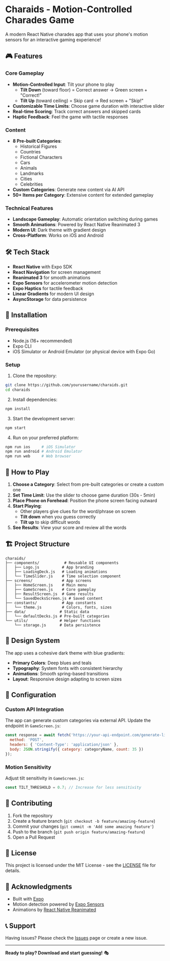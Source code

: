 # Charaids - Motion-Controlled Charades Game

A modern React Native charades app that uses your phone's motion sensors for an interactive gaming experience!

## 🎮 Features

### Core Gameplay
- **Motion-Controlled Input**: Tilt your phone to play
  - **Tilt Down** (toward floor) = Correct answer → Green screen + "Correct!"
  - **Tilt Up** (toward ceiling) = Skip card → Red screen + "Skip!"
- **Customizable Time Limits**: Choose game duration with interactive slider
- **Real-time Scoring**: Track correct answers and skipped cards
- **Haptic Feedback**: Feel the game with tactile responses

### Content
- **8 Pre-built Categories**: 
  - Historical Figures
  - Countries
  - Fictional Characters
  - Cars
  - Animals
  - Landmarks
  - Cities  
  - Celebrities
- **Custom Categories**: Generate new content via AI API
- **50+ Items per Category**: Extensive content for extended gameplay

### Technical Features
- **Landscape Gameplay**: Automatic orientation switching during games
- **Smooth Animations**: Powered by React Native Reanimated 3
- **Modern UI**: Dark theme with gradient design
- **Cross-Platform**: Works on iOS and Android

## 🛠 Tech Stack

- **React Native** with Expo SDK
- **React Navigation** for screen management
- **Reanimated 3** for smooth animations
- **Expo Sensors** for accelerometer motion detection
- **Expo Haptics** for tactile feedback
- **Linear Gradients** for modern UI design
- **AsyncStorage** for data persistence

## 📱 Installation

### Prerequisites
- Node.js (16+ recommended)
- Expo CLI
- iOS Simulator or Android Emulator (or physical device with Expo Go)

### Setup
1. Clone the repository:
```bash
git clone https://github.com/yourusername/charaids.git
cd charaids
```

2. Install dependencies:
```bash
npm install
```

3. Start the development server:
```bash
npm start
```

4. Run on your preferred platform:
```bash
npm run ios     # iOS Simulator
npm run android # Android Emulator
npm run web     # Web browser
```

## 🎯 How to Play

1. **Choose a Category**: Select from pre-built categories or create a custom one
2. **Set Time Limit**: Use the slider to choose game duration (30s - 5min)
3. **Place Phone on Forehead**: Position the phone screen facing outward
4. **Start Playing**: 
   - Other players give clues for the word/phrase on screen
   - **Tilt down** when you guess correctly
   - **Tilt up** to skip difficult words
5. **See Results**: View your score and review all the words

## 🏗 Project Structure

```
charaids/
├── components/           # Reusable UI components
│   ├── Logo.js          # App branding
│   ├── LoadingDeck.js   # Loading animations
│   └── TimeSlider.js    # Time selection component
├── screens/             # App screens
│   ├── HomeScreen.js    # Main menu
│   ├── GameScreen.js    # Core gameplay
│   ├── ResultScreen.js  # Game results
│   └── SavedDecksScreen.js # Saved content
├── constants/           # App constants
│   └── theme.js         # Colors, fonts, sizes
├── data/               # Static data
│   └── defaultDecks.js # Pre-built categories
└── utils/              # Helper functions
    └── storage.js      # Data persistence
```

## 🎨 Design System

The app uses a cohesive dark theme with blue gradients:
- **Primary Colors**: Deep blues and teals
- **Typography**: System fonts with consistent hierarchy  
- **Animations**: Smooth spring-based transitions
- **Layout**: Responsive design adapting to screen sizes

## 🔧 Configuration

### Custom API Integration
The app can generate custom categories via external API. Update the endpoint in `GameScreen.js`:

```javascript
const response = await fetch('https://your-api-endpoint.com/generate-list', {
  method: 'POST',
  headers: { 'Content-Type': 'application/json' },
  body: JSON.stringify({ category: categoryName, count: 35 })
});
```

### Motion Sensitivity
Adjust tilt sensitivity in `GameScreen.js`:

```javascript
const TILT_THRESHOLD = 0.7; // Increase for less sensitivity
```

## 🤝 Contributing

1. Fork the repository
2. Create a feature branch (`git checkout -b feature/amazing-feature`)
3. Commit your changes (`git commit -m 'Add some amazing feature'`)
4. Push to the branch (`git push origin feature/amazing-feature`)
5. Open a Pull Request

## 📄 License

This project is licensed under the MIT License - see the [LICENSE](LICENSE) file for details.

## 🙏 Acknowledgments

- Built with [Expo](https://expo.dev/)
- Motion detection powered by [Expo Sensors](https://docs.expo.dev/versions/latest/sdk/sensors/)
- Animations by [React Native Reanimated](https://docs.swmansion.com/react-native-reanimated/)

## 📞 Support

Having issues? Please check the [Issues](https://github.com/yourusername/charaids/issues) page or create a new issue.

---

**Ready to play? Download and start guessing!** 🎭 